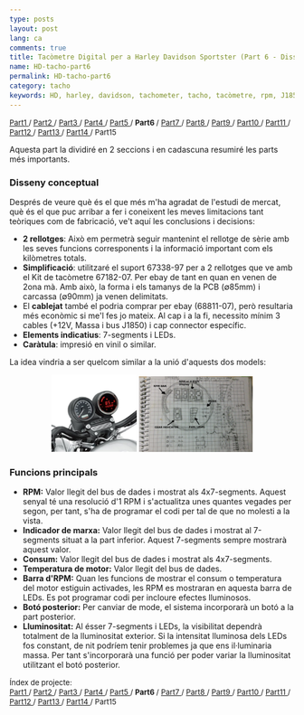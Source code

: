 ```yaml
---
type: posts
layout: post
lang: ca
comments: true
title: Tacòmetre Digital per a Harley Davidson Sportster (Part 6 - Disseny i funcions)
name: HD-tacho-part6
permalink: HD-tacho-part6
category: tacho
keywords: HD, harley, davidson, tachometer, tacho, tacòmetre, rpm, J1850, disseny, funcions
---
```

<p>
<font size="2"> 
<a href="/HD-tacho-part1">Part1 </a>/
<a href="/HD-tacho-part2"> Part2 </a>/
<a href="/HD-tacho-part3"> Part3 </a>/
<a href="/HD-tacho-part4"> Part4 </a>/
<a href="/HD-tacho-part5"> Part5 </a>/
<b> Part6 </b>/
<a href="/HD-tacho-part7"> Part7 </a>/
<a href="/HD-tacho-part8"> Part8 </a>/
<a href="/HD-tacho-part9"> Part9 </a>/
<a href="/HD-tacho-part10"> Part10 </a>/
<a href="/HD-tacho-part11"> Part11 </a>/
<a href="/HD-tacho-part12"> Part12 </a>/
<a href="/HD-tacho-part13"> Part13 </a>/
<a href="/HD-tacho-part14"> Part14 </a>/
 Part15
 </font>
</p>
Aquesta part la dividiré en 2 seccions i en cadascuna resumiré les parts més importants.

### Disseny conceptual

Després de veure què és el que més m'ha agradat de l'estudi de mercat, què és el que puc arribar a fer i coneixent les meves limitacions tant teòriques com de fabricació, ve't aquí les conclusions i decisions:<br>
- <b>2 rellotges</b>: Això em permetrà seguir mantenint el rellotge de sèrie amb les seves funcions corresponents i la informació important com els kilòmetres totals.<br>
- <b>Simplificació</b>: utilitzaré el suport 67338-97 per a 2 rellotges que ve amb el Kit de tacòmetre 67182-07. Per ebay de tant en quan en venen de 2ona mà. Amb això, la forma i els tamanys de la PCB (&#8709;85mm) i carcassa (&#8709;90mm) ja venen delimitats.<br>
- El <b>cablejat</b> també el podria comprar per ebay (68811-07), però resultaria més econòmic si me'l fes jo mateix. Al cap i a la fi, necessito mínim 3 cables (+12V, Massa i bus J1850) i cap connector específic.<br>
- <b>Elements indicatius</b>: 7-segments i LEDs.<br>
- <b>Caràtula</b>: impresió en vinil o similar.

La idea vindria a ser quelcom similar a la unió d'aquests dos models:<br><center>
<img style="display:inline" src="/images/Part6/proto-disseny1.png" width="30%" alt="HD Sportster Tacòmetre. Source: Harley Davidson" title="HD Sportster amb doble rellotge">
<img style="display:inline" src="/images/Part6/proto-disseny.jpg" width="40%" alt="Esbós. Source: Momex.cat" title="Esbós">
</center>
<!--more-->

### Funcions principals

- <b>RPM:</b> Valor llegit del bus de dades i mostrat als 4x7-segments. Aquest senyal té una resolució d'1 RPM i s'actualitza unes quantes vegades per segon, per tant, s'ha de programar el codi per tal de que no molesti a la vista. <br>
- <b>Indicador de marxa:</b> Valor llegit del bus de dades i mostrat al 7-segments situat a la part inferior. Aquest 7-segments sempre mostrarà aquest valor. <br>
- <b>Consum:</b> Valor llegit del bus de dades i mostrat als 4x7-segments.<br>
- <b>Temperatura de motor:</b> Valor llegit del bus de dades. <br>
- <b>Barra d'RPM:</b> Quan les funcions de mostrar el consum o temperatura del motor estiguin activades, les RPM es mostraran en aquesta barra de LEDs. Es pot programar codi per incloure efectes lluminosos. <br>
- <b>Botó posterior:</b> Per canviar de mode, el sistema incorporarà un botó a la part posterior.
- <b>Lluminositat:</b> Al ésser 7-segments i LEDs, la visibilitat dependrà totalment de la lluminositat exterior. Si la intensitat lluminosa dels LEDs fos constant, de nit podríem tenir problemes ja que ens il·luminaria massa. Per tant s'incorporarà una funció per poder variar la lluminositat utilitzant el botó posterior.


<p>
<font size="2"> 
Índex de projecte:<br>
<a href="/HD-tacho-part1">Part1 </a>/
<a href="/HD-tacho-part2"> Part2 </a>/
<a href="/HD-tacho-part3"> Part3 </a>/
<a href="/HD-tacho-part4"> Part4 </a>/
<a href="/HD-tacho-part5"> Part5 </a>/
<b> Part6 </b>/
<a href="/HD-tacho-part7"> Part7 </a>/
<a href="/HD-tacho-part8"> Part8 </a>/
<a href="/HD-tacho-part9"> Part9 </a>/
<a href="/HD-tacho-part10"> Part10 </a>/
<a href="/HD-tacho-part11"> Part11 </a>/
<a href="/HD-tacho-part12"> Part12 </a>/
<a href="/HD-tacho-part13"> Part13 </a>/
<a href="/HD-tacho-part14"> Part14 </a>/
 Part15
 </font>
</p>
